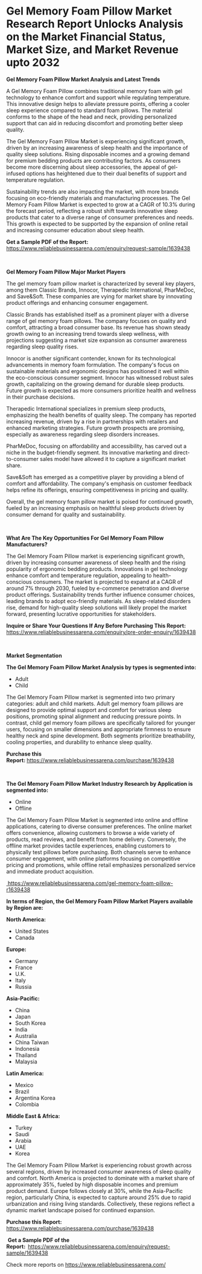 <p><h1>Gel Memory Foam Pillow Market Research Report Unlocks Analysis on the Market Financial Status, Market Size, and Market Revenue upto 2032</h1></p><p><strong>Gel Memory Foam Pillow Market Analysis and Latest Trends</strong></p>
<p><p>A Gel Memory Foam Pillow combines traditional memory foam with gel technology to enhance comfort and support while regulating temperature. This innovative design helps to alleviate pressure points, offering a cooler sleep experience compared to standard foam pillows. The material conforms to the shape of the head and neck, providing personalized support that can aid in reducing discomfort and promoting better sleep quality.</p><p>The Gel Memory Foam Pillow Market is experiencing significant growth, driven by an increasing awareness of sleep health and the importance of quality sleep solutions. Rising disposable incomes and a growing demand for premium bedding products are contributing factors. As consumers become more discerning about sleep accessories, the appeal of gel-infused options has heightened due to their dual benefits of support and temperature regulation. </p><p>Sustainability trends are also impacting the market, with more brands focusing on eco-friendly materials and manufacturing processes. The Gel Memory Foam Pillow Market is expected to grow at a CAGR of 10.3% during the forecast period, reflecting a robust shift towards innovative sleep products that cater to a diverse range of consumer preferences and needs. This growth is expected to be supported by the expansion of online retail and increasing consumer education about sleep health.</p></p>
<p><strong>Get a Sample PDF of the Report:&nbsp;</strong> <a href="https://www.reliablebusinessarena.com/enquiry/request-sample/1639438?utm_campaign=3183&utm_medium=2&utm_source=Github&utm_content=ia&utm_term=05042025&utm_id=gel-memory-foam-pillow">https://www.reliablebusinessarena.com/enquiry/request-sample/1639438</a></p>
<p>&nbsp;</p>
<p><strong>Gel Memory Foam Pillow Major Market Players</strong></p>
<p><p>The gel memory foam pillow market is characterized by several key players, among them Classic Brands, Innocor, Therapedic International, PharMeDoc, and Save&Soft. These companies are vying for market share by innovating product offerings and enhancing consumer engagement.</p><p>Classic Brands has established itself as a prominent player with a diverse range of gel memory foam pillows. The company focuses on quality and comfort, attracting a broad consumer base. Its revenue has shown steady growth owing to an increasing trend towards sleep wellness, with projections suggesting a market size expansion as consumer awareness regarding sleep quality rises.</p><p>Innocor is another significant contender, known for its technological advancements in memory foam formulation. The company's focus on sustainable materials and ergonomic designs has positioned it well within the eco-conscious consumer segment. Innocor has witnessed robust sales growth, capitalizing on the growing demand for durable sleep products. Future growth is expected as more consumers prioritize health and wellness in their purchase decisions.</p><p>Therapedic International specializes in premium sleep products, emphasizing the health benefits of quality sleep. The company has reported increasing revenue, driven by a rise in partnerships with retailers and enhanced marketing strategies. Future growth prospects are promising, especially as awareness regarding sleep disorders increases.</p><p>PharMeDoc, focusing on affordability and accessibility, has carved out a niche in the budget-friendly segment. Its innovative marketing and direct-to-consumer sales model have allowed it to capture a significant market share. </p><p>Save&Soft has emerged as a competitive player by providing a blend of comfort and affordability. The company's emphasis on customer feedback helps refine its offerings, ensuring competitiveness in pricing and quality.</p><p>Overall, the gel memory foam pillow market is poised for continued growth, fueled by an increasing emphasis on healthful sleep products driven by consumer demand for quality and sustainability.</p></p>
<p>&nbsp;</p>
<p><strong>What Are The Key Opportunities For Gel Memory Foam Pillow Manufacturers?</strong></p>
<p><p>The Gel Memory Foam Pillow market is experiencing significant growth, driven by increasing consumer awareness of sleep health and the rising popularity of ergonomic bedding products. Innovations in gel technology enhance comfort and temperature regulation, appealing to health-conscious consumers. The market is projected to expand at a CAGR of around 7% through 2030, fueled by e-commerce penetration and diverse product offerings. Sustainability trends further influence consumer choices, leading brands to adopt eco-friendly materials. As sleep-related disorders rise, demand for high-quality sleep solutions will likely propel the market forward, presenting lucrative opportunities for stakeholders.</p></p>
<p><strong>Inquire or Share Your Questions If Any Before Purchasing This Report:</strong> <a href="https://www.reliablebusinessarena.com/enquiry/pre-order-enquiry/1639438?utm_campaign=3183&utm_medium=2&utm_source=Github&utm_content=ia&utm_term=05042025&utm_id=gel-memory-foam-pillow">https://www.reliablebusinessarena.com/enquiry/pre-order-enquiry/1639438</a></p>
<p>&nbsp;</p>
<p><strong>Market Segmentation</strong></p>
<p><strong>The Gel Memory Foam Pillow Market Analysis by types is segmented into:</strong></p>
<p><ul><li>Adult</li><li>Child</li></ul></p>
<p><p>The Gel Memory Foam Pillow market is segmented into two primary categories: adult and child markets. Adult gel memory foam pillows are designed to provide optimal support and comfort for various sleep positions, promoting spinal alignment and reducing pressure points. In contrast, child gel memory foam pillows are specifically tailored for younger users, focusing on smaller dimensions and appropriate firmness to ensure healthy neck and spine development. Both segments prioritize breathability, cooling properties, and durability to enhance sleep quality.</p></p>
<p><strong>Purchase this Report:&nbsp;</strong><a href="https://www.reliablebusinessarena.com/purchase/1639438?utm_campaign=3183&utm_medium=2&utm_source=Github&utm_content=ia&utm_term=05042025&utm_id=gel-memory-foam-pillow">https://www.reliablebusinessarena.com/purchase/1639438</a></p>
<p>&nbsp;</p>
<p><strong>The Gel Memory Foam Pillow Market Industry Research by Application is segmented into:</strong></p>
<p><ul><li>Online</li><li>Offline</li></ul></p>
<p><p>The Gel Memory Foam Pillow Market is segmented into online and offline applications, catering to diverse consumer preferences. The online market offers convenience, allowing customers to browse a wide variety of products, read reviews, and benefit from home delivery. Conversely, the offline market provides tactile experiences, enabling customers to physically test pillows before purchasing. Both channels serve to enhance consumer engagement, with online platforms focusing on competitive pricing and promotions, while offline retail emphasizes personalized service and immediate product acquisition.</p></p>
<p><a href="https://www.reliablebusinessarena.com/gel-memory-foam-pillow-r1639438?utm_campaign=3183&utm_medium=2&utm_source=Github&utm_content=ia&utm_term=05042025&utm_id=gel-memory-foam-pillow">&nbsp;https://www.reliablebusinessarena.com/gel-memory-foam-pillow-r1639438</a></p>
<p><strong>In terms of Region, the Gel Memory Foam Pillow Market Players available by Region are:</strong></p>
<p>
    <p> <strong> North America: </strong>
        <ul>
            <li>United States</li>
            <li>Canada</li>
        </ul>
        </p> 
    <p> <strong> Europe: </strong>
        <ul>
            <li>Germany</li>
            <li>France</li>
            <li>U.K.</li>
            <li>Italy</li>
            <li>Russia</li>
        </ul>
        </p> 
    <p> <strong> Asia-Pacific: </strong>
        <ul>
            <li>China</li>
            <li>Japan</li>
            <li>South Korea</li>
            <li>India</li>
            <li>Australia</li>
            <li>China Taiwan</li>
            <li>Indonesia</li>
            <li>Thailand</li>
            <li>Malaysia</li>
        </ul>
        </p> 
    <p> <strong> Latin America: </strong>
        <ul>
            <li>Mexico</li>
            <li>Brazil</li>
            <li>Argentina Korea</li>
            <li>Colombia</li>
        </ul>
        </p> 
    <p> <strong> Middle East & Africa: </strong>
        <ul>
            <li>Turkey</li>
            <li>Saudi</li>
            <li>Arabia</li>
            <li>UAE</li>
            <li>Korea</li>
        </ul>
    </p>
    </p>
<p><p>The Gel Memory Foam Pillow Market is experiencing robust growth across several regions, driven by increased consumer awareness of sleep quality and comfort. North America is projected to dominate with a market share of approximately 35%, fueled by high disposable incomes and premium product demand. Europe follows closely at 30%, while the Asia-Pacific region, particularly China, is expected to capture around 25% due to rapid urbanization and rising living standards. Collectively, these regions reflect a dynamic market landscape poised for continued expansion.</p></p>
<p><strong>Purchase this Report: </strong><a href="https://www.reliablebusinessarena.com/purchase/1639438?utm_campaign=3183&utm_medium=2&utm_source=Github&utm_content=ia&utm_term=05042025&utm_id=gel-memory-foam-pillow">https://www.reliablebusinessarena.com/purchase/1639438</a></p>
<p>&nbsp;<strong>Get a Sample PDF of the Report:&nbsp;&nbsp;</strong><a href="https://www.reliablebusinessarena.com/enquiry/request-sample/1639438?utm_campaign=3183&utm_medium=2&utm_source=Github&utm_content=ia&utm_term=05042025&utm_id=gel-memory-foam-pillow">https://www.reliablebusinessarena.com/enquiry/request-sample/1639438</a></p>
<p><strong></strong></p>
<p>Check more reports on <a href="https://www.reliablebusinessarena.com/?utm_campaign=3183&utm_medium=2&utm_source=Github&utm_content=ia&utm_term=05042025&utm_id=gel-memory-foam-pillow">https://www.reliablebusinessarena.com/</a></p>